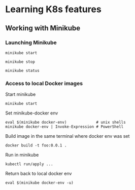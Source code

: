 # Learning K8s features

## Working with Minikube

### Launching Minikube
```
minikube start
```
```
minikube stop
```
```
minikube status
```
### Access to local Docker images

Start minikube
```
minikube start
```
Set minikube-docker env
```
eval $(minikube docker-env)             # unix shells
minikube docker-env | Invoke-Expression # PowerShell
```
 Build image in the same terminal where docker env was set
```
docker build -t foo:0.0.1 .
```

Run in minikube
```
kubectl run/apply ...
```
Return back to local docker env
```
eval $(minikube docker-env -u)
```

